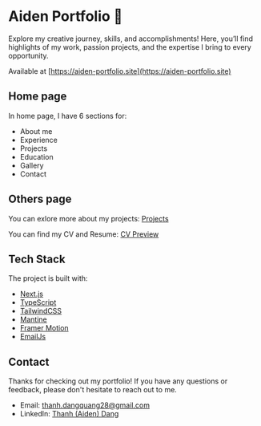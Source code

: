 # Aiden Portfolio 🚀

Explore my creative journey, skills, and accomplishments! Here, you’ll find highlights of my work, passion projects, and the expertise I bring to every opportunity.

Available at [https://aiden-portfolio.site](https://aiden-portfolio.site)

## Home page

In home page, I have 6 sections for:

- About me
- Experience
- Projects
- Education
- Gallery
- Contact

## Others page

You can exlore more about my projects: [Projects](https://aiden-portfolio.site/projects)

You can find my CV and Resume: [CV Preview](https://aiden-portfolio.site/cv-preview)

## Tech Stack

The project is built with:

- [Next.js](https://nextjs.org/)
- [TypeScript](https://www.typescriptlang.org/)
- [TailwindCSS](https://tailwindcss.com/)
- [Mantine](https://mantine.dev/)
- [Framer Motion](https://www.framer.com/motion/)
- [EmailJs](https://emailjs.com/)

## Contact

Thanks for checking out my portfolio! If you have any questions or feedback, please don't hesitate to reach out to me.

- Email: [thanh.dangquang28@gmail.com](mailto:thanh.dangquang28@gmail.com)
- LinkedIn: [Thanh (Aiden) Dang](https://www.linkedin.com/in/thanh-dangquang/)
